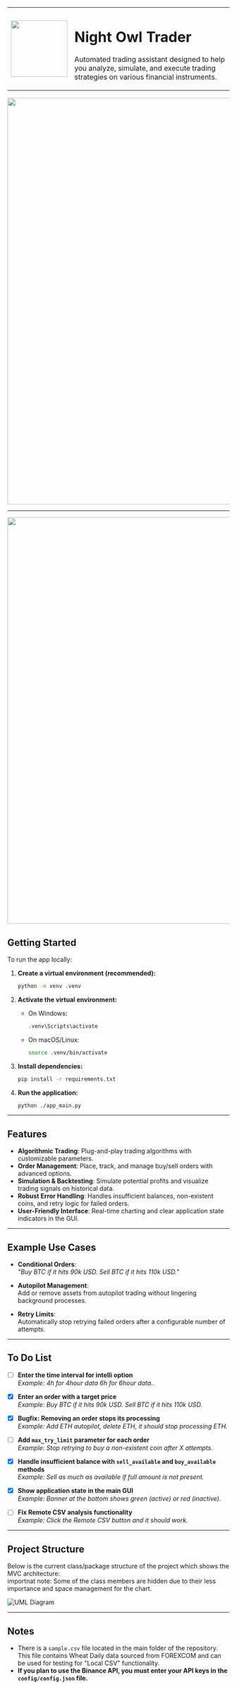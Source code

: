 <table>
  <tr>
    <td>

<img src="./resources/icon.ico" width="128"/>
    </td>
    <td>

# Night Owl Trader

Automated trading assistant designed to help you analyze, simulate, and execute trading strategies on various financial instruments.
    </td>
  </tr>
</table>

<img src="https://www.dropbox.com/scl/fi/fymw6fqc7pidsgty3cr18/banner.jpg?rlkey=u03o63g15mfr75wuox3shzg91&raw=1" width="922"/>

---

<img src="https://www.dropbox.com/scl/fi/3b7v6jahujl8bzqcvwo74/banner2.jpg?rlkey=rsiew3lw7lqqbdui6r85cuhvb&raw=1" width="922"/>

## Getting Started

To run the app locally:

1. **Create a virtual environment (recommended):**
   ```sh
   python -m venv .venv
   ```

2. **Activate the virtual environment:**
   - On Windows:
     ```sh
     .venv\Scripts\activate
     ```
   - On macOS/Linux:
     ```sh
     source .venv/bin/activate
     ```

3. **Install dependencies:**
   ```sh
   pip install -r requirements.txt
   ```

4. **Run the application:**
   ```sh
   python ./app_main.py
   ```

---

## Features

- **Algorithmic Trading**: Plug-and-play trading algorithms with customizable parameters.
- **Order Management**: Place, track, and manage buy/sell orders with advanced options.
- **Simulation & Backtesting**: Simulate potential profits and visualize trading signals on historical data.
- **Robust Error Handling**: Handles insufficient balances, non-existent coins, and retry logic for failed orders.
- **User-Friendly Interface**: Real-time charting and clear application state indicators in the GUI.

---

## Example Use Cases

- **Conditional Orders**:  
  _"Buy BTC if it hits 90k USD. Sell BTC if it hits 110k USD."_

- **Autopilot Management**:  
  Add or remove assets from autopilot trading without lingering background processes.

- **Retry Limits**:  
  Automatically stop retrying failed orders after a configurable number of attempts.

---

## To Do List

- [ ] **Enter the time interval for intelli option**  
  _Example: 4h for 4hour data 6h for 6hour data.._

- [x] **Enter an order with a target price**  
  _Example: Buy BTC if it hits 90k USD. Sell BTC if it hits 110k USD._

- [x] **Bugfix: Removing an order stops its processing**  
  _Example: Add ETH autopilot, delete ETH, it should stop processing ETH._

- [ ] **Add `max_try_limit` parameter for each order**  
  _Example: Stop retrying to buy a non-existent coin after X attempts._

- [x] **Handle insufficient balance with `sell_available` and `buy_available` methods**  
  _Example: Sell as much as available if full amount is not present._

- [x] **Show application state in the main GUI**  
  _Example: Banner at the bottom shows green (active) or red (inactive)._

- [ ] **Fix Remote CSV analysis functionality**  
  _Example: Click the Remote CSV button and it should work._

---

## Project Structure

Below is the current class/package structure of the project which shows the MVC architecture:  
importnat note: Some of the class members are hidden due to their less importance and space management for the chart.

![UML Diagram](https://raw.githubusercontent.com/gist/onurtas1993/511276d006006e7e3698660fea8862a5/raw/4dd2d0f720da0b1c16df561091167aae843e5d47/uml.svg)

---

## Notes

- There is a `sample.csv` file located in the main folder of the repository.  
  This file contains Wheat Daily data sourced from FOREXCOM and can be used for testing for "Local CSV" functionality.
- **If you plan to use the Binance API, you must enter your API keys in the `config/config.json` file.**

